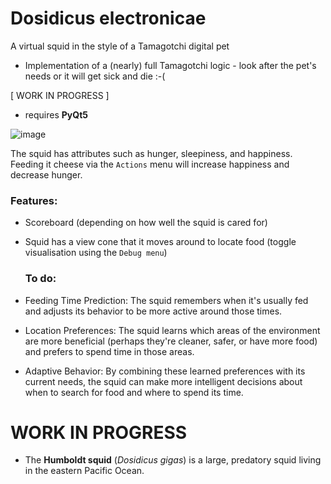 # Dosidicus electronicae
A virtual squid in the style of a Tamagotchi digital pet

* Implementation of a (nearly) full Tamagotchi logic - look after the pet's needs or it will get sick and die :-(

[ WORK IN PROGRESS ]

* requires **PyQt5**

![image](https://github.com/user-attachments/assets/57b87c23-994a-4f11-9953-0c38c8f58e0f)





The squid has attributes such as hunger, sleepiness, and happiness.  
Feeding it cheese via the `Actions` menu will increase happiness and decrease hunger.

### Features:

* Scoreboard (depending on how well the squid is cared for)

* Squid has a view cone that it moves around to locate food (toggle visualisation using the `Debug menu`)

  ### To do:

* Feeding Time Prediction: The squid remembers when it's usually fed and adjusts its behavior to be more active around those times.

* Location Preferences: The squid learns which areas of the environment are more beneficial (perhaps they're cleaner, safer, or have more food) and prefers to spend time in those areas.

* Adaptive Behavior: By combining these learned preferences with its current needs, the squid can make more intelligent decisions about when to search for food and where to spend its time.



# WORK IN PROGRESS

* The **Humboldt squid** (*Dosidicus gigas*) is a large, predatory squid living in the eastern Pacific Ocean.
